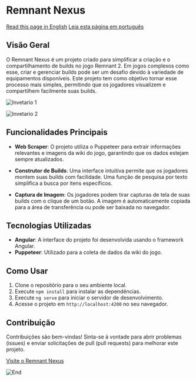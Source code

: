 # Remnant Nexus

[Read this page in English](https://github.com/laurencioScript/remnantNexus/blob/master/README.md)
[Leia esta página em português](https://github.com/laurencioScript/remnantNexus/blob/master/README-pt.md)

## Visão Geral

O Remnant Nexus é um projeto criado para simplificar a criação e o compartilhamento de builds no jogo Remnant 2. Em jogos complexos como esse, criar e gerenciar builds pode ser um desafio devido à variedade de equipamentos disponíveis. Este projeto tem como objetivo tornar esse processo mais simples, permitindo que os jogadores visualizem e compartilhem facilmente suas builds.

![Invetario 1](https://media.discordapp.net/attachments/868247587910717461/1153405174103146526/20230918150526_1.jpg?width=775&height=436)

![Invetario 2](https://media.discordapp.net/attachments/868247587910717461/1153405174807793695/20230918150542_1.jpg?width=775&height=436)


## Funcionalidades Principais

- **Web Scraper**: O projeto utiliza o Puppeteer para extrair informações relevantes e imagens da wiki do jogo, garantindo que os dados estejam sempre atualizados.

- **Construtor de Builds**: Uma interface intuitiva permite que os jogadores montem suas builds com facilidade. Uma função de pesquisa por texto simplifica a busca por itens específicos.

- **Captura de Imagem**: Os jogadores podem tirar capturas de tela de suas builds com o clique de um botão. A imagem é automaticamente copiada para a área de transferência ou pode ser baixada no navegador.

## Tecnologias Utilizadas

- **Angular**: A interface do projeto foi desenvolvida usando o framework Angular.
- **Puppeteer**: Utilizado para a coleta de dados da wiki do jogo.

## Como Usar

1. Clone o repositório para o seu ambiente local.
2. Execute `npm install` para instalar as dependências.
3. Execute `ng serve` para iniciar o servidor de desenvolvimento.
4. Acesse o projeto em `http://localhost:4200` no seu navegador.

## Contribuição

Contribuições são bem-vindas! Sinta-se à vontade para abrir problemas (issues) e enviar solicitações de pull (pull requests) para melhorar este projeto.

[Visite o Remnant Nexus](https://laurencioscript.github.io/remnantNexus/)

![End](https://media.discordapp.net/attachments/868247587910717461/1153405175076225126/20230918150809_1.jpg?width=775&height=436)
